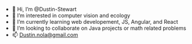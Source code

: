 - 👋 Hi, I’m @Dustin-Stewart
- 👀 I’m interested in computer vision and ecology
- 🌱 I’m currently learning web developement, JS, Angular, and React
- 💞️ I’m looking to collaborate on Java projects or math related problems
- 📫 Dustin.nola@gmail.com
